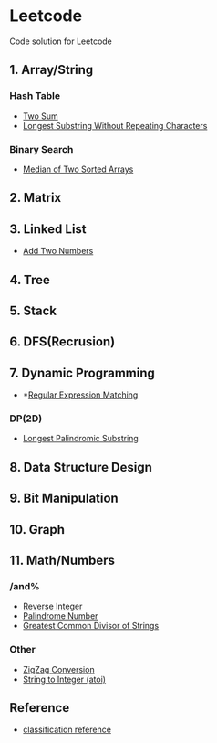 # Leetcode
Code solution for Leetcode


## 1. Array/String ##
### Hash Table ###
- [Two Sum](solutions/1_TwoSum.md)
- [Longest Substring Without Repeating Characters](solutions/3_LongestSubstringWithoutRepeatingCharacters.md)

### Binary Search ###
- [Median of Two Sorted Arrays](solutions/4_MedianofTwoSortedArrays.md)

## 2. Matrix ##

## 3. Linked List ##
- [Add Two Numbers](solutions/2_AddTwoNumbers.md)

## 4. Tree ##

## 5. Stack ##

## 6. DFS(Recrusion) ##

## 7. Dynamic Programming ##
- *[Regular Expression Matching](solutions/10_RegularExpressionMatching.md)
### DP(2D) ###
- [Longest Palindromic Substring](solutions/5_LongestPalindromicSubstring.md)

## 8. Data Structure Design ##

## 9. Bit Manipulation ##

## 10. Graph ##

## 11. Math/Numbers ##
### /and% ###
- [Reverse Integer](solutions/7_ReverseInteger.md)
- [Palindrome Number](solutions/9_PalindromeNumber.md)
- [Greatest Common Divisor of Strings](solutions/1071_GreatestCommonDivisorofStrings.md)
### Other ###
- [ZigZag Conversion](solutions/6_ZigZagConversion.md)
- [String to Integer (atoi)](solutions/8_StringtoInteger(atoi).md)

## Reference
- [classification reference](https://www.programcreek.com/2013/08/leetcode-problem-classification/)
